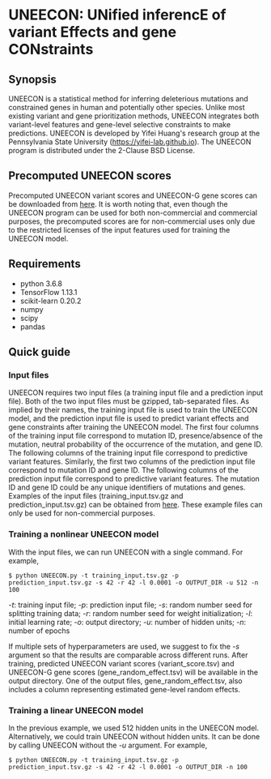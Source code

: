 # UNEECON: UNified inferencE of variant Effects and gene CONstraints
## Synopsis
UNEECON is a statistical method for inferring deleterious mutations and constrained genes in human and potentially other species. Unlike most existing variant and gene prioritization methods, UNEECON integrates both variant-level features and gene-level selective constraints to make predictions. UNEECON is developed by Yifei Huang's research group at the Pennsylvania State University (https://yifei-lab.github.io). The UNEECON program is distributed under the 2-Clause BSD License.

## Precomputed UNEECON scores
Precomputed UNEECON variant scores and UNEECON-G gene scores can be downloaded from [here](https://psu.box.com/s/wur3td0dawju9qtvu7w8orkxu5ur0oo6). It is worth noting that, even though the UNEECON program can be used for both non-commercial and commercial purposes, the precomputed scores are for non-commercial uses only due to the restricted licenses of the input features used for training the UNEECON model.

## Requirements

- python 3.6.8
- TensorFlow 1.13.1
- scikit-learn 0.20.2
- numpy
- scipy
- pandas 

## Quick guide

### Input files

UNEECON requires two input files (a training input file and a prediction input file). Both of the two input files must be gzipped, tab-separated files. As implied by their names, the training input file is used to train the UNEECON model, and the prediction input file is used to predict variant effects and gene constraints after training the UNEECON model. The first four columns of the training input file correspond to mutation ID, presence/absence of the mutation, neutral probability of the occurrence of the mutation, and gene ID. The following columns of the training input file correspond to predictive variant features. Similarly, the first two columns of the prediction input file correspond to mutation ID and gene ID. The following columns of the prediction input file correspond to predictive variant features. The mutation ID and gene ID could be any unique identifiers of mutations and genes. Examples of the input files (training_input.tsv.gz and prediction_input.tsv.gz) can be obtained from [here](https://psu.box.com/s/vyh946ro5a7hrf2fv5ur5pzw58f8j6yh). These example files can only be used for non-commercial purposes.

### Training a nonlinear UNEECON model
With the input files, we can run UNEECON with a single command. For example,
```
$ python UNEECON.py -t training_input.tsv.gz -p prediction_input.tsv.gz -s 42 -r 42 -l 0.0001 -o OUTPUT_DIR -u 512 -n 100
```
*-t*: training input file; *-p*: prediction input file; *-s*: random number seed for splitting training data; *-r*: random number seed for weight initialization; *-l*: initial learning rate; *-o*: output directory; *-u*: number of hidden units; *-n*: number of epochs

If multiple sets of hyperparameters are used, we suggest to fix the *-s* argument so that the results are comparable across different runs. After training, predicted UNEECON variant scores (variant_score.tsv) and UNEECON-G gene scores (gene_random_effect.tsv) will be available in the output directory. One of the output files, gene_random_effect.tsv, also includes a column representing estimated gene-level random effects.

### Training a linear UNEECON model
In the previous example, we used 512 hidden units in the UNEECON model. Alternatively, we could train UNEECON without hidden units. It can be done by calling UNEECON without the *-u* argument. For example,
```
$ python UNEECON.py -t training_input.tsv.gz -p prediction_input.tsv.gz -s 42 -r 42 -l 0.0001 -o OUTPUT_DIR -n 100
```
